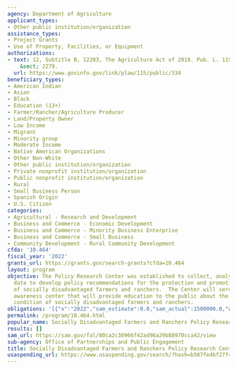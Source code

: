 ```yaml
---
agency: Department of Agriculture
applicant_types:
- Other public institution/organization
assistance_types:
- Project Grants
- Use of Property, Facilities, or Equipment
authorizations:
- text: 12, Subtitle B, 12203, The Agriculture Act of 2018. Pub. L. 115, 334. 7 U.S.C.
    &sect; 2279.
  url: https://www.govinfo.gov/link/plaw/115/public/334
beneficiary_types:
- American Indian
- Asian
- Black
- Education (13+)
- Farmer/Rancher/Agriculture Producer
- Land/Property Owner
- Low Income
- Migrant
- Minority group
- Moderate Income
- Native American Organizations
- Other Non-White
- Other public institution/organization
- Private nonprofit institution/organization
- Public nonprofit institution/organization
- Rural
- Small Business Person
- Spanish Origin
- U.S. Citizen
categories:
- Agricultural - Research and Development
- Business and Commerce - Economic Development
- Business and Commerce - Minority Business Enterprise
- Business and Commerce - Small Business
- Community Development - Rural Community Development
cfda: '10.464'
fiscal_year: '2022'
grants_url: https://grants.gov/search-grants?cfda=10.464
layout: program
objective: The Policy Research Center was established to collect, analyze, and evaluate
  data to develop policy recommendations for the protection and promotion of the interest
  of socially disadvantaged farmers and ranchers.  The Center will serve as a public
  awareness center that will provide education to the public about the history and
  condition of socially disadvantaged farmers and ranchers.
obligations: '[{"x":"2022","sam_estimate":0.0,"sam_actual":1500000.0,"usa_spending_actual":3000000.0},{"x":"2023","sam_estimate":0.0,"sam_actual":1500000.0,"usa_spending_actual":1500000.0},{"x":"2024","sam_estimate":1500000.0,"sam_actual":0.0,"usa_spending_actual":1500000.0}]'
permalink: /program/10.464.html
popular_name: Socially Disadvantaged Farmers and Ranchers Policy Research Center
results: []
sam_url: https://sam.gov/fal/80ca2c30966f42ad96a29b88970cca42/view
sub-agency: Office of Partnerships and Public Engagement
title: Socially Disadvantaged Farmers and Ranchers Policy Research Center
usaspending_url: https://www.usaspending.gov/search/?hash=b507fe4bf27f4548090681825c1f3709
---
```

